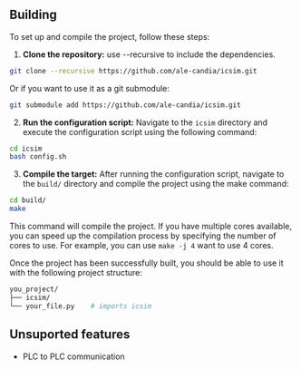 ## Building

To set up and compile the project, follow these steps:

1. **Clone the repository:** use --recursive to include the dependencies.
```sh
git clone --recursive https://github.com/ale-candia/icsim.git
```
Or if you want to use it as a git submodule:
```sh
git submodule add https://github.com/ale-candia/icsim.git
```

2. **Run the configuration script:** Navigate to the `icsim` directory and execute the configuration script using the following command:
```sh
cd icsim
bash config.sh
```

3. **Compile the target:** After running the configuration script, navigate to the `build/` directory and compile the project using the make command:
```sh
cd build/
make
```
This command will compile the project. If you have multiple cores available, you can speed up the compilation process by specifying the number of cores to use. For example, you can use `make -j 4` want to use 4 cores.

Once the project has been successfully built, you should be able to use it with the following project structure:
```sh
you_project/
├── icsim/
└── your_file.py    # imports icsim
```

## Unsuported features

- PLC to PLC communication
